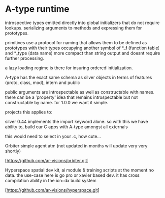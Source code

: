 # A-type runtime
introspective types emitted directly into global initializers that do not require lookups.
serializing arguments to methods and expressing them for prototypes.

primitives use a protocol
for naming that allows them to be defined as prototypes with their types occupying another symbol of *_f (function table) and *_type (data name)
more compact than string output and doesnt require further processing.

a lazy loading regime is there for insuring ordered initialization.

A-type has the exact same schema as silver objects in terms of features
(proto, class, mod), intern and public

public arguments are introspectable as well as constructable with names.
there can be a 'property' idea that remains introspectable but not constructable by name.
for 1.0.0 we want it simple.


projects this applies to:

silver 0.44 implements the import keyword alone.  so with this we have ability to, build our C apps with A-type amongst all externals

this would need to select in your .c, how cute...


Orbiter
simple agent atm (not updated in months will update very very shortly)

[https://github.com/ar-visions/orbiter.git]

Hyperspace
spatial dev kit, ai module & training scripts at the moment no data.
the use-case here is go pro or xavier based dev.  it has cross compilation ability in the ion::dx build system

[https://github.com/ar-visions/hyperspace.git]
